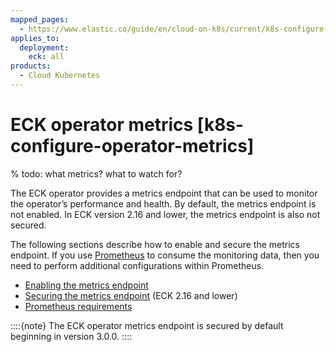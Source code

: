 ```yaml
---
mapped_pages:
  - https://www.elastic.co/guide/en/cloud-on-k8s/current/k8s-configure-operator-metrics.html
applies_to:
  deployment:
    eck: all
products:
  - Cloud Kubernetes
---
```


# ECK operator metrics [k8s-configure-operator-metrics]

% todo: what metrics? what to watch for?

The ECK operator provides a metrics endpoint that can be used to monitor the operator’s performance and health. By default, the metrics endpoint is not enabled. In ECK version 2.16 and lower, the metrics endpoint is also not secured.

The following sections describe how to enable and secure the metrics endpoint. If you use [Prometheus](https://prometheus.io/) to consume the monitoring data, then you need to perform additional configurations within Prometheus.

* [Enabling the metrics endpoint](k8s-enabling-metrics-endpoint.md)
* [Securing the metrics endpoint](k8s-securing-metrics-endpoint.md) (ECK 2.16 and lower)
* [Prometheus requirements](k8s-prometheus-requirements.md)

::::{note} 
The ECK operator metrics endpoint is secured by default beginning in version 3.0.0.
::::
